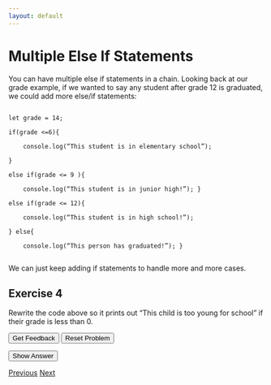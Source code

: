 ```yaml
---
layout: default
---
```


<!-- Function for hiding code!  -->
<script>
    function myFunction(name) {
      var x = document.getElementById(name);
      if (x.style.display === "none") {
        x.style.display = "block";
      } 
      else if(x.style.display ==="first"){
          x.style.display="none";         
      }
      else {
        x.style.display = "none";
      }
    }    
</script>
<style>
.ui-sortable {
    width: 1000px;
}    
</style>
<!-- End of scripting functions! -->
    


# Multiple Else If Statements
You can have multiple else if statements in a chain.  Looking back at our grade example, if we wanted to say any student after grade 12 is graduated, we could add more else/if statements:<br>

<code>
let grade = 14;<br>
if(grade <=6){<br>
&nbsp;&nbsp;&nbsp;&nbsp;console.log(“This student is in elementary school”);<br>
}<br>
else if(grade <= 9 ){<br>
&nbsp;&nbsp;&nbsp;&nbsp;console.log(“This student is in junior high!”); }<br>
else if(grade <= 12){<br>
&nbsp;&nbsp;&nbsp;&nbsp;console.log(“This student is in high school!”);<br>
} else{<br>
&nbsp;&nbsp;&nbsp;&nbsp;console.log(“This person has graduated!”); }<br>
</code>

We can just keep adding if statements to handle more and more cases. 

## Exercise 4
Rewrite the  code above so it prints out “This child is too young for school” if their grade is less than 0.<br>
<div id="school2-sortableTrash" class="sortable-code"></div> 
<div id="school2-sortable" class="sortable-code"></div> 
<div style="clear:both;"></div> 
<p> 
    <input id="school2-feedbackLink" value="Get Feedback" type="button" /> 
    <input id="school2-newInstanceLink" value="Reset Problem" type="button" /> 
</p> 
<script type="text/javascript"> 
(function(){
  var initial = "if(grade < 0){\n" +
    "	console.log(\"This child is too young for school\");\n" +
    "}\n" +
    "else if(grade <=6){\n" +
    "	console.log(“This student is in elementary school”);\n" +
    "}\n" +
    "else if(grade <= 9 ){\n" +
    "	console.log(“This student is in junior high!”); \n" +
    "}\n" +
    "else if(grade <= 12){\n" +
    "	console.log(“This student is in high school!”);\n" +
    "} \n" +
    "else{\n" +
    "	console.log(“This person has graduated!”); \n" +
    "}\n" +
    "if(grade <= 6){ #distractor\n" +
    "else if(grade < 0){ #distractor\n" +
    "if(grade <=9){ #distractor\n" +
    "if(grade <=12){ #distractor";
  var parsonsPuzzle = new ParsonsWidget({
    "sortableId": "school2-sortable",
    "max_wrong_lines": 4,
    "grader": ParsonsWidget._graders.LineBasedGrader,
    "exec_limit": 2500,
    "can_indent": true,
    "x_indent": 50,
    "lang": "en",
    "trashId": "school2-sortableTrash"
  });
  parsonsPuzzle.init(initial);
  parsonsPuzzle.shuffleLines();
  $("#school2-newInstanceLink").click(function(event){ 
      event.preventDefault(); 
      parsonsPuzzle.shuffleLines(); 
  }); 
  $("#school2-feedbackLink").click(function(event){ 
      event.preventDefault(); 
      parsonsPuzzle.getFeedback(); 
  }); 
})(); 
</script>

<button onClick="myFunction('schoolSolution1')"> Show Answer </button>

<div id='schoolSolution1' style="display:none;" >
<code>
if(grade <0){<br>
&nbsp;&nbsp;&nbsp;&nbsp;console.log("This child is too young for school!");<br>
}<br>
else if(grade <=6){<br>
&nbsp;&nbsp;&nbsp;&nbsp;console.log(“This student is in elementary school!”);<br>
}<br>
else if(grade <=9){<br>
&nbsp;&nbsp;&nbsp;&nbsp;console.log(“This student is in junior high school!”);<br>
}<br>
else if(grade <=12){<br>
&nbsp;&nbsp;&nbsp;&nbsp;console.log(“This student is in high= school!”);<br>
}<br>
else{<br>
&nbsp;&nbsp;&nbsp;&nbsp;console.log(“This person has graduated!”);<br>
}<br>
</code>
</div>

[Previous](./elseif.html)
[Next](./nestedif.html)

